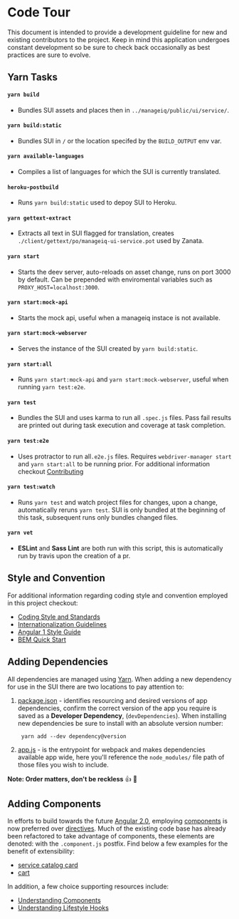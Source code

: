 # Code Tour
This document is intended to provide a development guideline for new and existing contributors to the project.
Keep in mind this application undergoes constant development so be sure to check back occasionally as best practices are sure to evolve.

## Yarn Tasks 
#### `yarn build`
- Bundles SUI assets and places then in `../manageiq/public/ui/service/`.
#### `yarn build:static`
- Bundles SUI in `/` or the location specifed by the `BUILD_OUTPUT` env var.
#### `yarn available-languages`
- Compiles a list of languages for which the SUI is currently translated. 
#### `heroku-postbuild`
- Runs `yarn build:static` used to depoy SUI to Heroku.
#### `yarn gettext-extract`
- Extracts all text in SUI flagged for translation, creates `./client/gettext/po/manageiq-ui-service.pot` used by Zanata.
#### `yarn start`
- Starts the deev server, auto-reloads on asset change, runs on port 3000 by default.  Can be prepended with enviromental
variables such as `PROXY_HOST=localhost:3000`.
#### `yarn start:mock-api`
- Starts the mock api, useful when a manageiq instace is not available.
#### `yarn start:mock-webserver`
- Serves the instance of the SUI created by `yarn build:static`.
#### `yarn start:all`
- Runs `yarn start:mock-api` and `yarn start:mock-webserver`, useful when running `yarn test:e2e`.
#### `yarn test`
- Bundles the SUI and uses karma to run all `.spec.js` files.  Pass fail results are printed out during task execution and coverage at task completion.
#### `yarn test:e2e`
- Uses protractor to run all`.e2e.js` files. Requires `webdriver-manager start` and `yarn start:all` to be running prior.
For additional information checkout [Contributing](./contributing.md)
#### `yarn test:watch`
- Runs `yarn test` and watch project files for changes, upon a change, automatically reruns `yarn test`. 
SUI is only bundled at the beginning of this task, subsequent runs only bundles changed files.
#### `yarn vet`
- **ESLint** and **Sass Lint** are both run with this script, this is automatically run by travis upon the creation of a pr.


## Style and Convention
For additional information regarding coding style and convention employed in this project checkout:

* [Coding Style and Standards](https://github.com/ManageIQ/manageiq/issues/8781)
* [Internationalization Guidelines](https://github.com/ManageIQ/guides/blob/master/i18n.md)
* [Angular 1 Style Guide](https://github.com/johnpapa/angular-styleguide/blob/master/a1/README.md)
* [BEM Quick Start](https://en.bem.info/methodology/quick-start/)

## Adding Dependencies
All dependencies are managed using [Yarn](https://github.com/yarnpkg/yarn).
When adding a new dependency for use in the SUI there are two locations to pay attention to:

1. [package.json](package.json) - identifies resourcing and desired versions of app dependencies, confirm the correct version of the app you require is saved as a **Developer Dependency**, (`devDependencies`). When installing new dependencies be sure to install with an absolute version number:

        yarn add --dev dependency@version

2. [app.js](client/app.js) - is the entrypoint for webpack and makes dependencies available app wide, here you'll reference the `node_modules/` file path of those files you wish to include.

 **Note: Order matters, don't be reckless** :+1: :taco:

## Adding Components
In efforts to build towards the future [Angular 2.0](https://angular.io/docs/ts/latest/guide/style-guide.html),
employing [components](https://docs.angularjs.org/guide/component) is now preferred over [directives](https://docs.angularjs.org/guide/directive).
Much of the existing code base has already been refactored to take advantage of components, these elements are denoted:
with the `.component.js` postfix. Find below a few examples for the benefit of extensibility:

* [service catalog card](../client/app/shared/ss-card/ss-card.component.js)
* [cart](../client/app/components/shopping-cart/shopping-cart.component.js)

In addition, a few choice supporting resources include:

* [Understanding Components](https://docs.angularjs.org/guide/component)
* [Understanding Lifestyle Hooks](https://toddmotto.com/angular-1-5-lifecycle-hooks)
